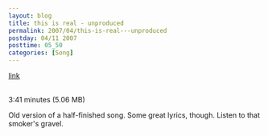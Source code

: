 ```yaml
---
layout: blog
title: this is real - unproduced
permalink: 2007/04/this-is-real---unproduced
postday: 04/11 2007
posttime: 05_50
categories: [Song]
---
```


<a href="http://kristeraxel.com/media/vault/03thisisreal.mp3">link</a>

<br />3:41 minutes (5.06 MB)<p>Old version of a half-finished song. Some great lyrics, though. Listen to that smoker&#039;s gravel.</p>
